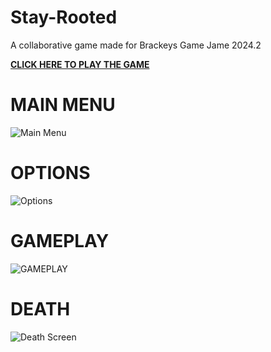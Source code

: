 # Stay-Rooted
A collaborative game made for Brackeys Game Jame 2024.2

**[CLICK HERE TO PLAY THE GAME](https://shikazx.itch.io/stay-rooted)**


# MAIN MENU
![Main Menu](https://i.imgur.com/tau4tdz.png)






# OPTIONS
![Options](https://i.imgur.com/gKxGeOi.png)






# GAMEPLAY
![GAMEPLAY](https://i.imgur.com/preHQyt.png)






# DEATH
![Death Screen](https://i.imgur.com/9JImcta.png)
